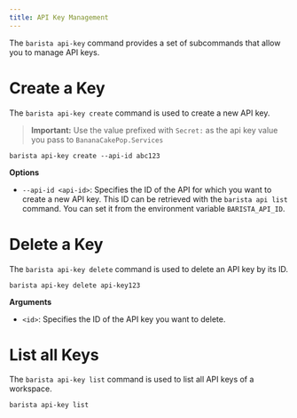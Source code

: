 ```yaml
--- 
title: API Key Management
---
```


The `barista api-key` command provides a set of subcommands that allow you to manage API keys.

# Create a Key 

The `barista api-key create` command is used to create a new API key.

> **Important:** Use the value prefixed with `Secret:` as the api key value you pass to `BananaCakePop.Services`

```shell
barista api-key create --api-id abc123
```

**Options**

- `--api-id <api-id>`: Specifies the ID of the API for which you want to create a new API key. This ID can be retrieved with the `barista api list` command. You can set it from the environment variable `BARISTA_API_ID`.

# Delete a Key 

The `barista api-key delete` command is used to delete an API key by its ID.

```shell
barista api-key delete api-key123
```

**Arguments**

- `<id>`: Specifies the ID of the API key you want to delete.

# List all Keys 

The `barista api-key list` command is used to list all API keys of a workspace.

```shell
barista api-key list
```
